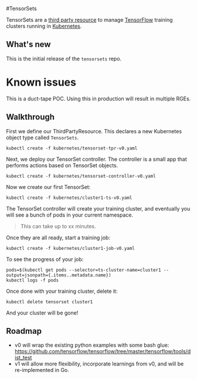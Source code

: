 #TensorSets

TensorSets are a [third party resource](http://kubernetes.io/docs/user-guide/thirdpartyresources/) to manage [TensorFlow](https://github.com/tensorflow) training clusters running in [Kubernetes](https://github.com/tensorflow).

## What's new

This is the initial release of the `tensorsets` repo.

# Known issues

This is a duct-tape POC. Using this in production will result in multiple RGEs.

## Walkthrough

First we define our ThirdPartyResource. This declares a new Kubernetes object type called `TensorSets`.

```
kubectl create -f kubernetes/tensorset-tpr-v0.yaml
```

Next, we deploy our TensorSet controller. The controller is a small app that performs actions based on TensorSet objects.

```
kubectl create -f kubernetes/tensorset-controller-v0.yaml
```

Now we create our first TensorSet:

```
kubectl create -f kubernetes/cluster1-ts-v0.yaml
```

The TensorSet controller will create your training cluster, and eventually you will see a bunch of pods in your current namespace.

>This can take up to xx minutes.

Once they are all ready, start a training job:

```
kubectl create -f kubernetes/cluster1-job-v0.yaml
```

To see the progress of your job:

```
pods=$(kubectl get pods --selector=ts-cluster-name=cluster1 --output=jsonpath={.items..metadata.name})
kubectl logs -f pods
```

Once done with your training cluster, delete it:

```
kubectl delete tensorset cluster1
```

And your cluster will be gone!

## Roadmap

- v0 will wrap the existing python examples with some bash glue: https://github.com/tensorflow/tensorflow/tree/master/tensorflow/tools/dist_test
- v1 will allow more flexibility, incorporate learnings from v0, and will be re-implemented in Go.
